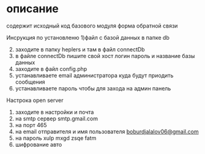 # описание
 содержит исходный код базового модуля 
 форма обратной связи
 


Инсрукция по установленю
1)файл с базой данных в папке db

2) заходите в папку heplers и там в файл connectDb
3) в файле connectDb пишите свой хост логин пароль и название базы данных
4) заходите в файл config.php 
5) устанавливаете email администратора куда будут приодить сообщения
6) устанавливаете пароль чтобы для захода на админ панель

Настрока open server

1) заходите в настройки и почта
2) на smtp сервер smtp.gmail.com
3) на порт 465
4) на email отправителя и имя пользователя boburdjalalov06@gmail.com
5) на пароль xulp mxgd zsqe fatm
5) шифрование авто
